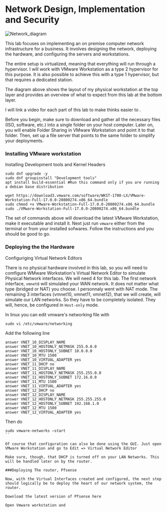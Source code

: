
# Network Design, Implementation and Security

![Network_diagram](images/Updated_Diag.png)

This lab focuses on implementing an on premise computer network infrastructure for a business. It involves designing the network, deploying the hardware, and configuring the servers and workstations.

The entire setup is virtualized, meaning that everything will run through a hypervisor. I will work with VMware Workstation as a type 2 hypervisor for this purpose. It is also possible to achieve this with a type 1 hypervisor, but that requires a dedicated station.

The diagram above shows the layout of my physical workstation at the top layer and provides an overview of what to expect from this lab at the bottom layer.

I will link a video for each part of this lab to make thinks easier to .

Before you begin, make sure to download and gather all the necessary files (ISO, software, etc.) into a single folder on your host computer. Later on, you will enable Folder Sharing in VMware Workstation and point it to that folder. Then, set up a file server that points to the same folder to simplify your deployments.

### Installing VMware workstation

Installing Development tools and Kernel Headers

```console
sudo dnf upgrade -y
sudo dnf groupinstall "Development tools"  
apt install build-essential #Run this command only if you are running a debian base distribution
```

```console
wget https://download3.vmware.com/software/WKST-1700-LX/VMware-Workstation-Full-17.0.0-20800274.x86_64.bundle 
sudo chmod +x VMware-Workstation-Full-17.0.0-20800274.x86_64.bundle
sudo ./VMware-Workstation-Full-17.0.0-20800274.x86_64.bundle

```
The set of commands above will download the latest VMware Workstation, make it executable and install it. Next just run `vmware` either from the terminal or from your installed sofwares. Follow the instructions and you should be good to go.


### Deploying the the Hardware

Configuriging Virtual Network Editors

There is no physical hardware involved in this lab, so you will need to comfigure WMware Workstation's Virtual Network Editor to simulate Physical Network interfaces. We will need 4 for this lab. The first network interface, `vmnet8` will simulated your WAN network. It does not matter what type (bridged or NAT) you choose. I personnaly went with NAT mode. The remaining 3 interfaces (vmnet10, vmnet11, vmnet12), that we will create, will simulate our LAN networks. So they have to be completely isolated. They will, hence, be configured in `Host-only` mode.

In linux you can edit vmware's networking file with

```console
sudo vi /etc/vmware/networking

```

Add the following line 
```
answer VNET_10_DISPLAY_NAME
answer VNET_10_HOSTONLY_NETMASK 255.0.0.0
answer VNET_10_HOSTONLY_SUBNET 10.0.0.0
answer VNET_10_MTU 1500
answer VNET_10_VIRTUAL_ADAPTER yes
answer VNET_11_DHCP no
answer VNET_11_DISPLAY_NAME
answer VNET_11_HOSTONLY_NETMASK 255.255.0.0
answer VNET_11_HOSTONLY_SUBNET 172.16.0.0
answer VNET_11_MTU 1500
answer VNET_11_VIRTUAL_ADAPTER yes
answer VNET_12_DHCP no
answer VNET_12_DISPLAY_NAME
answer VNET_12_HOSTONLY_NETMASK 255.255.255.0
answer VNET_12_HOSTONLY_SUBNET 192.168.1.0
answer VNET_12_MTU 1500
answer VNET_12_VIRTUAL_ADAPTER yes
```

Then do 
```console
sudo vmware-networks –start
``

Of course that configuration can also be done using the GUI. Just open VMware Workstation and go to Edit => Virtual Network Editor

Make sure, though, that DHCP is turned off on your LAN Networks. This will be handled later on by the router.

###Deploying The router, Pfsense

Now, with the Virtual Interfaces created and configured, the next step should logically be to deploy the heart of our network system, the router.

Download the latest version of Pfsense here

Open Vmware workstation and 

